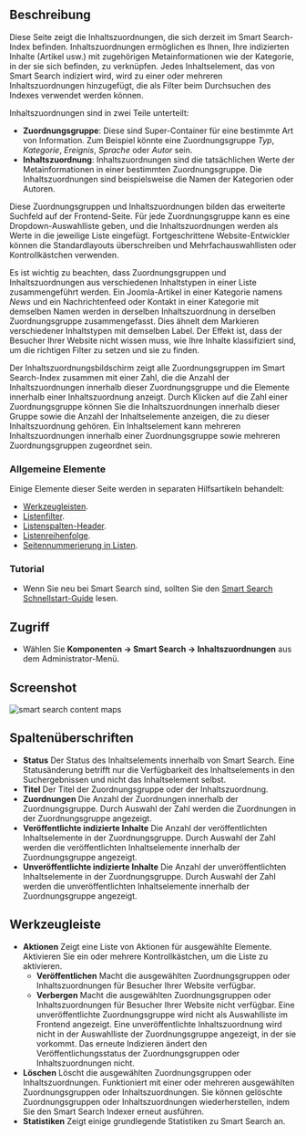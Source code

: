 <!-- Filename: Help4.x:Smart_Search:_Content_Maps / Display title: Suchindex: Inhaltsgruppen -->

## Beschreibung

Diese Seite zeigt die Inhaltszuordnungen, die sich derzeit im Smart Search-Index befinden. Inhaltszuordnungen ermöglichen es Ihnen, Ihre indizierten Inhalte (Artikel usw.) mit zugehörigen Metainformationen wie der Kategorie, in der sie sich befinden, zu verknüpfen. Jedes Inhaltselement, das von Smart Search indiziert wird, wird zu einer oder mehreren Inhaltszuordnungen hinzugefügt, die als Filter beim Durchsuchen des Indexes verwendet werden können.

Inhaltszuordnungen sind in zwei Teile unterteilt:

- **Zuordnungsgruppe**: Diese sind Super-Container für eine bestimmte Art von Information. Zum Beispiel könnte eine Zuordnungsgruppe *Typ*, *Kategorie*, *Ereignis*, *Sprache* oder *Autor* sein.
- **Inhaltszuordnung**: Inhaltszuordnungen sind die tatsächlichen Werte der Metainformationen in einer bestimmten Zuordnungsgruppe. Die Inhaltszuordnungen sind beispielsweise die Namen der Kategorien oder Autoren.

Diese Zuordnungsgruppen und Inhaltszuordnungen bilden das erweiterte Suchfeld auf der Frontend-Seite. Für jede Zuordnungsgruppe kann es eine Dropdown-Auswahlliste geben, und die Inhaltszuordnungen werden als Werte in die jeweilige Liste eingefügt. Fortgeschrittene Website-Entwickler können die Standardlayouts überschreiben und Mehrfachauswahllisten oder Kontrollkästchen verwenden.

Es ist wichtig zu beachten, dass Zuordnungsgruppen und Inhaltszuordnungen aus verschiedenen Inhaltstypen in einer Liste zusammengeführt werden. Ein Joomla-Artikel in einer Kategorie namens *News* und ein Nachrichtenfeed oder Kontakt in einer Kategorie mit demselben Namen werden in derselben Inhaltszuordnung in derselben Zuordnungsgruppe zusammengefasst. Dies ähnelt dem Markieren verschiedener Inhaltstypen mit demselben Label. Der Effekt ist, dass der Besucher Ihrer Website nicht wissen muss, wie Ihre Inhalte klassifiziert sind, um die richtigen Filter zu setzen und sie zu finden.

Der Inhaltszuordnungsbildschirm zeigt alle Zuordnungsgruppen im Smart Search-Index zusammen mit einer Zahl, die die Anzahl der Inhaltszuordnungen innerhalb dieser Zuordnungsgruppe und die Elemente innerhalb einer Inhaltszuordnung anzeigt. Durch Klicken auf die Zahl einer Zuordnungsgruppe können Sie die Inhaltszuordnungen innerhalb dieser Gruppe sowie die Anzahl der Inhaltselemente anzeigen, die zu dieser Inhaltszuordnung gehören. Ein Inhaltselement kann mehreren Inhaltszuordnungen innerhalb einer Zuordnungsgruppe sowie mehreren Zuordnungsgruppen zugeordnet sein.

### Allgemeine Elemente

Einige Elemente dieser Seite werden in separaten Hilfsartikeln behandelt:

* [Werkzeugleisten](jdocmanual?article=help/common-elements/toolbars).
* [Listenfilter](jdocmanual?article=help/common-elements/list-filters).
* [Listenspalten-Header](jdocmanual?article=help/common-elements/list-column-headers).
* [Listenreihenfolge](jdocmanual?article=help/common-elements/list-ordering).
* [Seitennummerierung in Listen](jdocmanual?article=help/common-elements/list-pagination).

### Tutorial

* Wenn Sie neu bei Smart Search sind, sollten Sie den [Smart Search Schnellstart-Guide](https://docs.joomla.org/Smart_Search_quickstart_guide) lesen.

## Zugriff

- Wählen Sie **Komponenten → Smart Search → Inhaltszuordnungen** aus dem Administrator-Menü.

## Screenshot

![smart search content maps](../../../de/images/smart-search/smart-search-content-maps.png)

## Spaltenüberschriften

- **Status** Der Status des Inhaltselements innerhalb von Smart Search. Eine Statusänderung betrifft nur die Verfügbarkeit des Inhaltselements in den Suchergebnissen und nicht das Inhaltselement selbst.
- **Titel** Der Titel der Zuordnungsgruppe oder der Inhaltszuordnung.
- **Zuordnungen** Die Anzahl der Zuordnungen innerhalb der Zuordnungsgruppe. Durch Auswahl der Zahl werden die Zuordnungen in der Zuordnungsgruppe angezeigt.
- **Veröffentlichte indizierte Inhalte** Die Anzahl der veröffentlichten Inhaltselemente in der Zuordnungsgruppe. Durch Auswahl der Zahl werden die veröffentlichten Inhaltselemente innerhalb der Zuordnungsgruppe angezeigt.
- **Unveröffentlichte indizierte Inhalte** Die Anzahl der unveröffentlichten Inhaltselemente in der Zuordnungsgruppe. Durch Auswahl der Zahl werden die unveröffentlichten Inhaltselemente innerhalb der Zuordnungsgruppe angezeigt.

## Werkzeugleiste

- **Aktionen** Zeigt eine Liste von Aktionen für ausgewählte Elemente. Aktivieren Sie ein oder mehrere Kontrollkästchen, um die Liste zu aktivieren.
  - **Veröffentlichen** Macht die ausgewählten Zuordnungsgruppen oder Inhaltszuordnungen für Besucher Ihrer Website verfügbar.
  - **Verbergen** Macht die ausgewählten Zuordnungsgruppen oder Inhaltszuordnungen für Besucher Ihrer Website nicht verfügbar. Eine unveröffentlichte Zuordnungsgruppe wird nicht als Auswahlliste im Frontend angezeigt. Eine unveröffentlichte Inhaltszuordnung wird nicht in der Auswahlliste der Zuordnungsgruppe angezeigt, in der sie vorkommt. Das erneute Indizieren ändert den Veröffentlichungsstatus der Zuordnungsgruppen oder Inhaltszuordnungen nicht.
- **Löschen** Löscht die ausgewählten Zuordnungsgruppen oder Inhaltszuordnungen. Funktioniert mit einer oder mehreren ausgewählten Zuordnungsgruppen oder Inhaltszuordnungen. Sie können gelöschte Zuordnungsgruppen oder Inhaltszuordnungen wiederherstellen, indem Sie den Smart Search Indexer erneut ausführen.
- **Statistiken** Zeigt einige grundlegende Statistiken zu Smart Search an.
